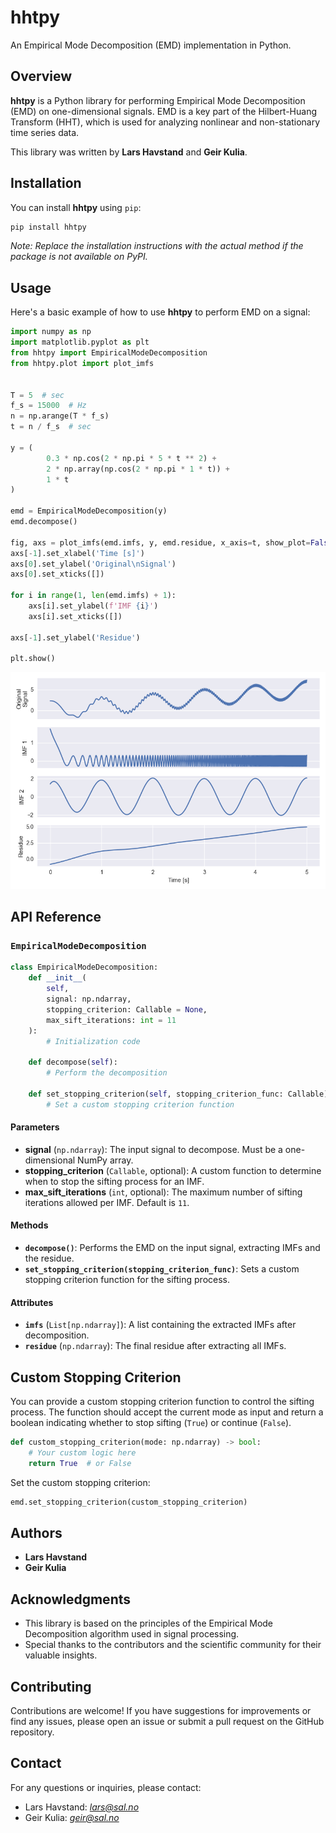 # hhtpy

An Empirical Mode Decomposition (EMD) implementation in Python.

## Overview

**hhtpy** is a Python library for performing Empirical Mode Decomposition (EMD) on one-dimensional signals. EMD is a key part of the Hilbert-Huang Transform (HHT), which is used for analyzing nonlinear and non-stationary time series data.

This library was written by **Lars Havstand** and **Geir Kulia**.

## Installation

You can install **hhtpy** using `pip`:

```bash
pip install hhtpy
```

*Note: Replace the installation instructions with the actual method if the package is not available on PyPI.*

## Usage

Here's a basic example of how to use **hhtpy** to perform EMD on a signal:

```python
import numpy as np
import matplotlib.pyplot as plt
from hhtpy import EmpiricalModeDecomposition
from hhtpy.plot import plot_imfs


T = 5  # sec
f_s = 15000  # Hz
n = np.arange(T * f_s)
t = n / f_s  # sec

y = (
        0.3 * np.cos(2 * np.pi * 5 * t ** 2) +
        2 * np.array(np.cos(2 * np.pi * 1 * t)) +
        1 * t
)

emd = EmpiricalModeDecomposition(y)
emd.decompose()

fig, axs = plot_imfs(emd.imfs, y, emd.residue, x_axis=t, show_plot=False)
axs[-1].set_xlabel('Time [s]')
axs[0].set_ylabel('Original\nSignal')
axs[0].set_xticks([])

for i in range(1, len(emd.imfs) + 1):
    axs[i].set_ylabel(f'IMF {i}')
    axs[i].set_xticks([])

axs[-1].set_ylabel('Residue')

plt.show()
```
![Plot of IMFs](figs/imfs.png)

## API Reference

### `EmpiricalModeDecomposition`

```python
class EmpiricalModeDecomposition:
    def __init__(
        self,
        signal: np.ndarray,
        stopping_criterion: Callable = None,
        max_sift_iterations: int = 11
    ):
        # Initialization code

    def decompose(self):
        # Perform the decomposition

    def set_stopping_criterion(self, stopping_criterion_func: Callable):
        # Set a custom stopping criterion function
```

#### Parameters

- **signal** (`np.ndarray`): The input signal to decompose. Must be a one-dimensional NumPy array.
- **stopping_criterion** (`Callable`, optional): A custom function to determine when to stop the sifting process for an IMF.
- **max_sift_iterations** (`int`, optional): The maximum number of sifting iterations allowed per IMF. Default is `11`.

#### Methods

- **`decompose()`**: Performs the EMD on the input signal, extracting IMFs and the residue.
- **`set_stopping_criterion(stopping_criterion_func)`**: Sets a custom stopping criterion function for the sifting process.

#### Attributes

- **`imfs`** (`List[np.ndarray]`): A list containing the extracted IMFs after decomposition.
- **`residue`** (`np.ndarray`): The final residue after extracting all IMFs.

## Custom Stopping Criterion

You can provide a custom stopping criterion function to control the sifting process. The function should accept the current mode as input and return a boolean indicating whether to stop sifting (`True`) or continue (`False`).

```python
def custom_stopping_criterion(mode: np.ndarray) -> bool:
    # Your custom logic here
    return True  # or False
```

Set the custom stopping criterion:

```python
emd.set_stopping_criterion(custom_stopping_criterion)
```

## Authors

- **Lars Havstand**
- **Geir Kulia**

## Acknowledgments

- This library is based on the principles of the Empirical Mode Decomposition algorithm used in signal processing.
- Special thanks to the contributors and the scientific community for their valuable insights.

## Contributing

Contributions are welcome! If you have suggestions for improvements or find any issues, please open an issue or submit a pull request on the GitHub repository.

## Contact

For any questions or inquiries, please contact:

- Lars Havstand: *[lars@sal.no](mailto:lars@sal.no)*
- Geir Kulia: *[geir@sal.no](mailto:geir@sal.no)*
